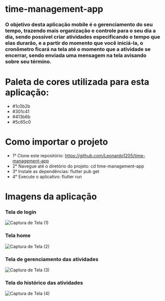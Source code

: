 # time-management-app

### O objetivo desta aplicação mobile é o gerenciamento do seu tempo, trazendo mais organização e controle para o seu dia a dia, sendo possível criar atividades especificando o tempo que elas durarão, e a partir do momento que você iniciá-la, o cronômetro ficará na tela até o momento que a atividade se encerrar, sendo enviada uma mensagem na tela avisando sobre seu término.

# Paleta de cores utilizada para esta aplicação:
- #1c0b2b
- #301c41
- #413b6b
- #5c65c0

# Como importar o projeto
- 1° Clone este repositório: https://github.com/Leonardo1205/time-management-app
- 2° Navegue até o diretório do projeto: cd time-management-app
- 3° Instale as dependências: flutter pub get
- 4° Execute o aplicativo: flutter run

# Imagens da aplicação

### Tela de login
![Captura de Tela (1)](https://github.com/user-attachments/assets/83438bed-a649-4a43-82a1-daa1fd08c2a8)

### Tela home
![Captura de Tela (2)](https://github.com/user-attachments/assets/cda062d2-b0a1-4d4f-83af-6b3a6373ce74)

### Tela de gerenciamento das atividades
![Captura de Tela (3)](https://github.com/user-attachments/assets/12eec200-6a7e-47bd-b409-68422b698421)

### Tela do histórico das atividades
![Captura de Tela (4)](https://github.com/user-attachments/assets/cf34f6d9-25df-4e97-a3aa-464d35f36e70)



